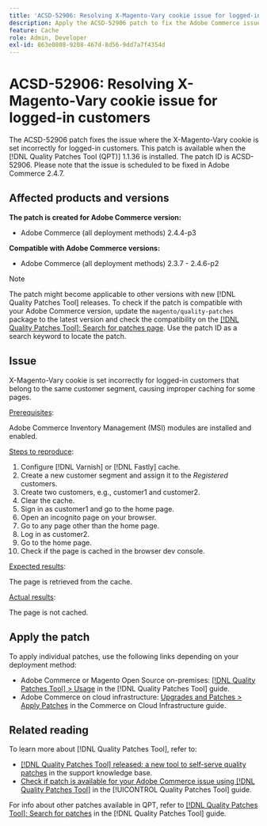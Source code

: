 ```yaml
---
title: 'ACSD-52906: Resolving X-Magento-Vary cookie issue for logged-in customer caching'
description: Apply the ACSD-52906 patch to fix the Adobe Commerce issue where the X-Magento-Vary cookie is set incorrectly for logged-in customers.
feature: Cache
role: Admin, Developer
exl-id: 863e0808-9208-467d-8d56-9dd7a7f4354d
---
```

# ACSD-52906: Resolving X-Magento-Vary cookie issue for logged-in customers

The ACSD-52906 patch fixes the issue where the X-Magento-Vary cookie is set incorrectly for logged-in customers. This patch is available when the [!DNL Quality Patches Tool (QPT)] 1.1.36 is installed. The patch ID is ACSD-52906. Please note that the issue is scheduled to be fixed in Adobe Commerce 2.4.7.

## Affected products and versions

**The patch is created for Adobe Commerce version:**

* Adobe Commerce (all deployment methods) 2.4.4-p3

**Compatible with Adobe Commerce versions:**

* Adobe Commerce (all deployment methods) 2.3.7 - 2.4.6-p2

>[!NOTE]
>
>The patch might become applicable to other versions with new [!DNL Quality Patches Tool] releases. To check if the patch is compatible with your Adobe Commerce version, update the `magento/quality-patches` package to the latest version and check the compatibility on the [[!DNL Quality Patches Tool]: Search for patches page](https://experienceleague.adobe.com/tools/commerce-quality-patches/index.html). Use the patch ID as a search keyword to locate the patch.

## Issue

X-Magento-Vary cookie is set incorrectly for logged-in customers that belong to the same customer segment, causing improper caching for some pages.

<u>Prerequisites</u>:

Adobe Commerce Inventory Management (MSI) modules are installed and enabled.

<u>Steps to reproduce</u>:

1. Configure [!DNL Varnish] or [!DNL Fastly] cache.
1. Create a new customer segment and assign it to the *Registered* customers.
1. Create two customers, e.g., customer1 and customer2.
1. Clear the cache.
1. Sign in as customer1 and go to the home page.
1. Open an incognito page on your browser.
1. Go to any page other than the home page.
1. Log in as customer2.
1. Go to the home page.
1. Check if the page is cached in the browser dev console.

<u>Expected results</u>:

The page is retrieved from the cache.

<u>Actual results</u>:

The page is not cached.

## Apply the patch

To apply individual patches, use the following links depending on your deployment method:

* Adobe Commerce or Magento Open Source on-premises: [[!DNL Quality Patches Tool] > Usage](https://experienceleague.adobe.com/docs/commerce-operations/tools/quality-patches-tool/usage.html) in the [!DNL Quality Patches Tool] guide.
* Adobe Commerce on cloud infrastructure: [Upgrades and Patches > Apply Patches](https://experienceleague.adobe.com/docs/commerce-cloud-service/user-guide/develop/upgrade/apply-patches.html) in the Commerce on Cloud Infrastructure guide.

## Related reading

To learn more about [!DNL Quality Patches Tool], refer to:

* [[!DNL Quality Patches Tool] released: a new tool to self-serve quality patches](https://experienceleague.adobe.com/en/docs/commerce-knowledge-base/kb/announcements/commerce-announcements/magento-quality-patches-released-new-tool-to-self-serve-quality-patches) in the support knowledge base.
* [Check if patch is available for your Adobe Commerce issue using [!DNL Quality Patches Tool]](/help/tools/quality-patches-tool/patches-available-in-qpt/check-patch-for-magento-issue-with-magento-quality-patches.md) in the [!UICONTROL Quality Patches Tool] guide.


For info about other patches available in QPT, refer to [[!DNL Quality Patches Tool]: Search for patches](https://experienceleague.adobe.com/tools/commerce-quality-patches/index.html) in the [!DNL Quality Patches Tool] guide.
